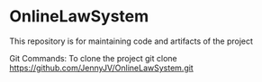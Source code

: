 # OnlineLawSystem
This repository is for maintaining code and artifacts of the project

Git Commands:
To clone the project
git clone https://github.com/JennyJV/OnlineLawSystem.git
